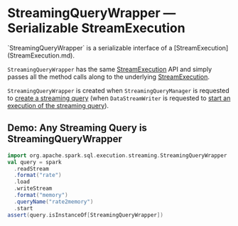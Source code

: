 # StreamingQueryWrapper &mdash; Serializable StreamExecution

<span id="_streamingQuery">
`StreamingQueryWrapper` is a serializable interface of a [StreamExecution](StreamExecution.md).

`StreamingQueryWrapper` has the same [StreamExecution](StreamExecution.md) API and simply passes all the method calls along to the underlying [StreamExecution](#_streamingQuery).

`StreamingQueryWrapper` is created when `StreamingQueryManager` is requested to [create a streaming query](spark-sql-streaming-StreamingQueryManager.md#createQuery) (when `DataStreamWriter` is requested to [start an execution of the streaming query](DataStreamWriter.md#start)).

## Demo: Any Streaming Query is StreamingQueryWrapper

```scala
import org.apache.spark.sql.execution.streaming.StreamingQueryWrapper
val query = spark
  .readStream
  .format("rate")
  .load
  .writeStream
  .format("memory")
  .queryName("rate2memory")
  .start
assert(query.isInstanceOf[StreamingQueryWrapper])
```
